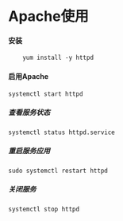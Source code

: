 # Apache使用


#### 安装

```Shell
    yum install -y httpd

```


#### 启用Apache
```Shell
systemctl start httpd

```

##### 查看服务状态
```Shell
systemctl status httpd.service
```

##### 重启服务应用 

```Shell        
sudo systemctl restart httpd
```


##### 关闭服务
```Shell
systemctl stop httpd
```
